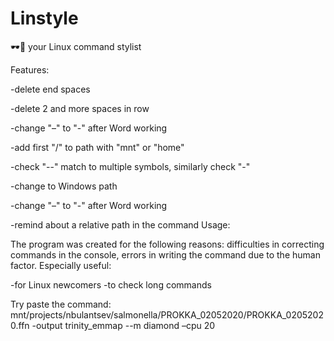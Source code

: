# Linstyle
🕶️🌈 your Linux command stylist

Features:

-delete end spaces

-delete 2 and more spaces in row

-change "–" to "-" after Word working

-add first "/" to path with "mnt" or "home"

-check "--" match to multiple symbols, similarly check "-"

-change to Windows path

-change "–" to "-" after Word working

-remind about a relative path in the command
Usage:

The program was created for the following reasons: difficulties in correcting commands in the console, errors in writing the command due to the human factor. Especially useful:

-for Linux newcomers
-to check long commands

Try paste the command: mnt/projects/nbulantsev/salmonella/PROKKA_02052020/PROKKA_02052020.ffn -output trinity_emmap --m diamond –cpu 20
